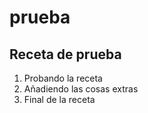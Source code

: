 # prueba
## Receta de prueba

1. Probando la receta
2. Añadiendo las cosas extras
3. Final de la receta
